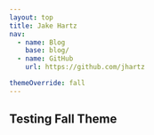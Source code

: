 ```yaml
---
layout: top
title: Jake Hartz
nav:
  - name: Blog
    base: blog/
  - name: GitHub
    url: https://github.com/jhartz

themeOverride: fall
---
```

## Testing Fall Theme
